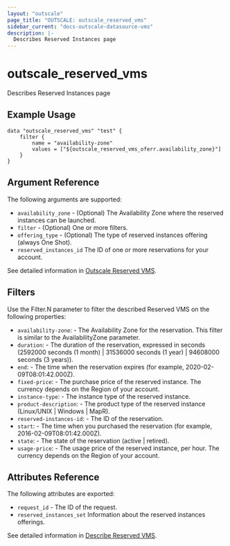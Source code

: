 ```yaml
---
layout: "outscale"
page_title: "OUTSCALE: outscale_reserved_vms"
sidebar_current: "docs-outscale-datasource-vms"
description: |-
  Describes Reserved Instances page
---
```


# outscale_reserved_vms

Describes Reserved Instances page

## Example Usage

```hcl
data "outscale_reserved_vms" "test" {
    filter {
		name = "availability-zone"
		values = ["${outscale_reserved_vms_oferr.availability_zone}"]
    }
}
```

## Argument Reference

The following arguments are supported:

* `availability_zone` - (Optional)	The Availability Zone where the reserved instances can be launched.		 
* `filter` - (Optional)	One or more filters.	  
* `offering_type` - (Optional)	The type of reserved instances offering (always One Shot).		 
* `reserved_instances_id`	The ID of one or more reservations for your account.

See detailed information in [Outscale Reserved VMS](https://wiki.outscale.net/display/DOCU/Getting+Information+About+Your+Instances).

## Filters

Use the Filter.N parameter to filter the described Reserved VMS on the following properties:

* `availability-zone`: -	The Availability Zone for the reservation. This filter is similar to the AvailabilityZone parameter.	
* `duration`: -	The duration of the reservation, expressed in seconds (2592000 seconds (1 month) | 31536000 seconds (1 year) | 94608000 seconds (3 years)).	
* `end`: -	The time when the reservation expires (for example, 2020-02-09T08:01:42.000Z).	
* `fixed-price`: -	The purchase price of the reserved instance. The currency depends on the Region of your account.	
* `instance-type`: -	The instance type of the reserved instance.	
* `product-description`: -	The product type of the reserved instance (Linux/UNIX | Windows | MapR).	
* `reserved-instances-id`: -	The ID of the reservation.	
* `start`: -	The time when you purchased the reservation (for example, 2016-02-09T08:01:42.000Z).
* `state`: -	The state of the reservation (active | retired).
* `usage-price`: -	The usage price of the reserved instance, per hour. The currency depends on the Region of your account.	


## Attributes Reference

The following attributes are exported:

* `request_id` -	The ID of the request.
* `reserved_instances_set`	Information about the reserved instances offerings.

See detailed information in [Describe Reserved VMS](http://docs.outscale.com/api_fcu/operations/Action_DescribeReservedInstances_get.html#_api_fcu-action_describereservedinstances_get).